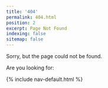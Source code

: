 ```yaml
---
title: '404'
permalink: 404.html
position: 2
excerpt: Page Not Found
indexing: false
sitemap: false
---
```


Sorry, but the page could not be found.

Are you looking for:

{% include nav-default.html %}
